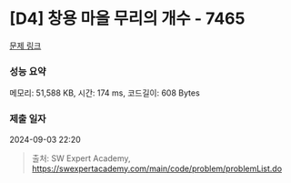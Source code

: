 # [D4] 창용 마을 무리의 개수 - 7465 

[문제 링크](https://swexpertacademy.com/main/code/problem/problemDetail.do?contestProbId=AWngfZVa9XwDFAQU) 

### 성능 요약

메모리: 51,588 KB, 시간: 174 ms, 코드길이: 608 Bytes

### 제출 일자

2024-09-03 22:20



> 출처: SW Expert Academy, https://swexpertacademy.com/main/code/problem/problemList.do